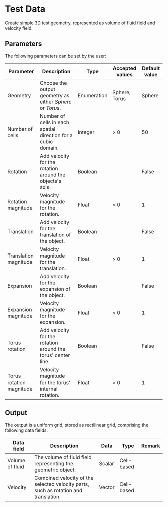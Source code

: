 # Test Data

Create simple 3D test geometry, represented as volume of fluid field and velocity field.

## Parameters

The following parameters can be set by the user:

| Parameter                | Description                                                  | Type        | Accepted values | Default value |
| ------------------------ | ------------------------------------------------------------ | ----------- | --------------- | ------------- |
| Geometry                 | Choose the output geometry as either *Sphere* or *Torus*.    | Enumeration | Sphere, Torus   | Sphere        |
| Number of cells          | Number of cells in each spatial direction for a cubic domain. | Integer     | > 0             | 50            |
| Rotation                 | Add velocity for the rotation around the objects's axis.     | Boolean     |                 | False         |
| Rotation magnitude       | Velocity magnitude for the rotation.                         | Float       | > 0             | 1             |
| Translation              | Add velocity for the translation of the object.              | Boolean     |                 | False         |
| Translation magnitude    | Velocity magnitude for the translation.                      | Float       | > 0             | 1             |
| Expansion                | Add velocity for the expansion of the object.                | Boolean     |                 | False         |
| Expansion magnitude      | Velocity magnitude for the expansion.                        | Float       | > 0             | 1             |
| Torus rotation           | Add velocity for the rotation around the torus' center line. | Boolean     |                 | False         |
| Torus rotation magnitude | Velocity magnitude for the torus' internal rotation.         | Float       | > 0             | 1             |

## Output

The output is a uniform grid, stored as rectilinear grid, comprising the following data fields:

| Data field      | Description                                                  | Data   | Type       | Remark |
| --------------- | ------------------------------------------------------------ | ------ | ---------- | ------ |
| Volume of fluid | The volume of fluid field representing the geometric object. | Scalar | Cell-based |        |
| Velocity        | Combined velocity of the selected velocity parts, such as rotation and translation. | Vector | Cell-based |        |
